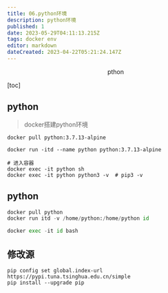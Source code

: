 ```yaml
---
title: 06.python环境
description: python环境
published: 1
date: 2023-05-29T04:11:13.215Z
tags: docker env
editor: markdown
dateCreated: 2023-04-22T05:21:24.147Z
---
```


<center>pthon</center>



[toc]





## python

> docker搭建python环境



```shell
docker pull python:3.7.13-alpine

docker run -itd --name python python:3.7.13-alpine

# 进入容器
docker exec -it python sh
docker exec -it python python3 -v  # pip3 -v
```


## python
```python
docker pull python
docker run itd -v /home/python:/home/python id

docker exec -it id bash 
```

## 修改源
```shell
pip config set global.index-url https://pypi.tuna.tsinghua.edu.cn/simple
pip install --upgrade pip
```
